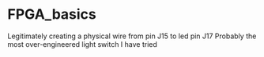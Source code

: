 # FPGA_basics
Legitimately creating a physical wire from pin J15 to led pin J17 
Probably the most over-engineered light switch I have tried
